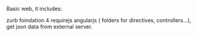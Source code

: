 Basic web, it includes:

zurb foindation 4
requirejs 
angularjs ( folders for directives, controllers...),
get json data from external server.
